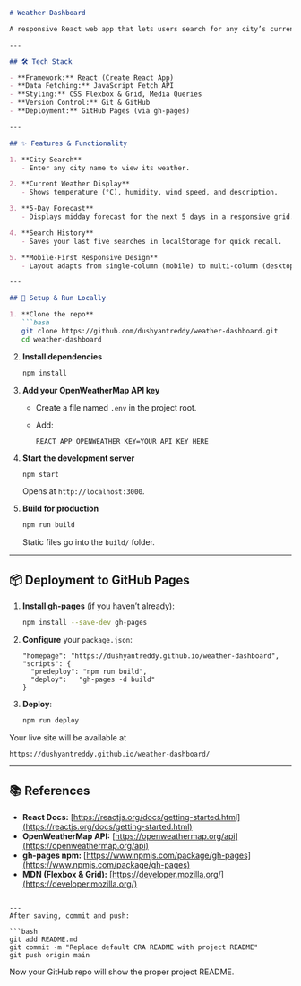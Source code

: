 ````markdown
# Weather Dashboard

A responsive React web app that lets users search for any city’s current weather and 5-day forecast using the OpenWeatherMap API.

---

## 🛠 Tech Stack

- **Framework:** React (Create React App)  
- **Data Fetching:** JavaScript Fetch API  
- **Styling:** CSS Flexbox & Grid, Media Queries  
- **Version Control:** Git & GitHub  
- **Deployment:** GitHub Pages (via gh-pages)

---

## ✨ Features & Functionality

1. **City Search**  
   - Enter any city name to view its weather.  

2. **Current Weather Display**  
   - Shows temperature (°C), humidity, wind speed, and description.  

3. **5-Day Forecast**  
   - Displays midday forecast for the next 5 days in a responsive grid.  

4. **Search History**  
   - Saves your last five searches in localStorage for quick recall.  

5. **Mobile-First Responsive Design**  
   - Layout adapts from single-column (mobile) to multi-column (desktop).

---

## 🚀 Setup & Run Locally

1. **Clone the repo**  
   ```bash
   git clone https://github.com/dushyantreddy/weather-dashboard.git
   cd weather-dashboard
````

2. **Install dependencies**

   ```bash
   npm install
   ```

3. **Add your OpenWeatherMap API key**

   * Create a file named `.env` in the project root.
   * Add:

     ```
     REACT_APP_OPENWEATHER_KEY=YOUR_API_KEY_HERE
     ```

4. **Start the development server**

   ```bash
   npm start
   ```

   Opens at `http://localhost:3000`.

5. **Build for production**

   ```bash
   npm run build
   ```

   Static files go into the `build/` folder.

---

## 📦 Deployment to GitHub Pages

1. **Install gh-pages** (if you haven’t already):

   ```bash
   npm install --save-dev gh-pages
   ```

2. **Configure** your `package.json`:

   ```jsonc
   "homepage": "https://dushyantreddy.github.io/weather-dashboard",
   "scripts": {
     "predeploy": "npm run build",
     "deploy":   "gh-pages -d build"
   }
   ```

3. **Deploy**:

   ```bash
   npm run deploy
   ```

Your live site will be available at

```
https://dushyantreddy.github.io/weather-dashboard/
```

---

## 📚 References

* **React Docs:** [https://reactjs.org/docs/getting-started.html](https://reactjs.org/docs/getting-started.html)
* **OpenWeatherMap API:** [https://openweathermap.org/api](https://openweathermap.org/api)
* **gh-pages npm:** [https://www.npmjs.com/package/gh-pages](https://www.npmjs.com/package/gh-pages)
* **MDN (Flexbox & Grid):** [https://developer.mozilla.org/](https://developer.mozilla.org/)

````

---  
After saving, commit and push:

```bash
git add README.md
git commit -m "Replace default CRA README with project README"
git push origin main
````

Now your GitHub repo will show the proper project README.

